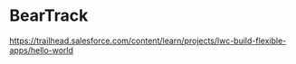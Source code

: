 # BearTrack
https://trailhead.salesforce.com/content/learn/projects/lwc-build-flexible-apps/hello-world
